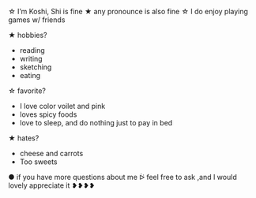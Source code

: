 ☆ I’m Koshi, Shi is fine
★ any pronounce is also fine
☆ I do enjoy playing games w/ friends

★ hobbies? 
- reading
- writing
- sketching
- eating

☆ favorite?
- I love color voilet and pink
- loves spicy foods
- love to sleep, and do nothing just to pay in bed

★ hates?
- cheese and carrots
- Too sweets

● if you have more questions about me ᐖ feel free to ask
,and I would lovely appreciate it ❥❥❥❥
